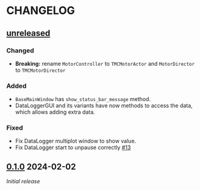 # CHANGELOG

## [unreleased]

### Changed

- **Breaking:** rename `MotorController` to `TMCMotorActor` and `MotorDirector` to `TMCMotorDirector`

### Added

- `BaseMainWindow` has `show_status_bar_message` method.
- DataLoggerGUI and its variants have now methods to access the data, which allows adding extra data.

### Fixed

- Fix DataLogger multiplot window to show value.
- Fix DataLogger start to unpause correctly [#13](https://github.com/BenediktBurger/pyleco-extras/issues/13)


## [0.1.0] 2024-02-02

_Initial release_

[unreleased]: https://github.com/BenediktBurger/pyleco-extras/compare/v0.1.0...HEAD
[0.1.0]: https://github.com/BenediktBurger/pyleco-extras/releases/tag/v0.1.0

